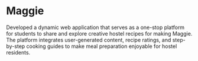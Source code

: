 # Maggie
Developed a dynamic web application that serves as a one-stop platform for students to share and explore creative hostel recipes for making Maggie. The platform integrates user-generated content, recipe ratings, and step-by-step cooking guides to make meal preparation enjoyable for hostel residents.
